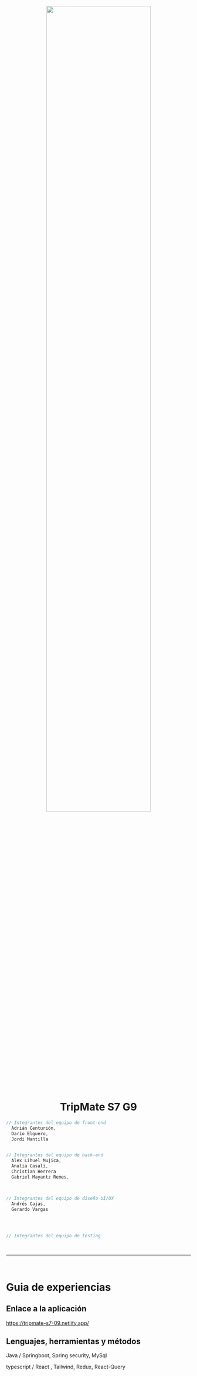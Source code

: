<div align="center" width="50">
    <img src="./IMAGES/DINO_GIF.gif" width="75%"/>
</div><br/>

<h1 align="center">TripMate S7 G9</h1>

```java - react
// Integrantes del equipo de front-end
  Adrián Centurión,
  Darío Elguero,
  Jordi Mantilla
  

// Integrantes del equipo de back-end
  Alex Lihuel Mujica,
  Analia Casali,
  Christian Herrera
  Gabriel Mayantz Remes,
  
  

// Integrantes del equipo de diseño UI/UX
  Andrés Cajas,
  Gerardo Vargas
  



// Integrantes del equipo de testing
  
  

```
<hr></hr>

<br/>

# Guia de experiencias


## Enlace a la aplicación

  https://tripmate-s7-09.netlify.app/

## Lenguajes, herramientas y métodos 
  Java / Springboot, Spring security, MySql
  
  typescript / React , Tailwind, Redux,
  React-Query
